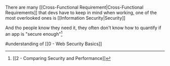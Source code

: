 There are many [[Cross-Functional Requirement|Cross-Functional Requirements]] that devs have to keep in mind when working, one of the most overlooked ones is [[Information Security|Security]]

And tho people know they need it, they often don't know how to quantify if an app is "secure enough"[^1]

#understanding of [[0 - Web Security Basics]]

[^1]: [[2 - Comparing Security and Performance]]
